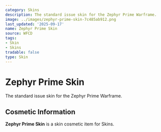 ```yaml
---
category: Skins
description: The standard issue skin for the Zephyr Prime Warframe.
image: ../images/zephyr-prime-skin-7c485ab912.png
last_updated: '2025-09-17'
name: Zephyr Prime Skin
source: WFCD
tags:
- Skin
- Skins
tradable: false
type: Skin
---
```


# Zephyr Prime Skin

The standard issue skin for the Zephyr Prime Warframe.

## Cosmetic Information

**Zephyr Prime Skin** is a skin cosmetic item for Skins.

